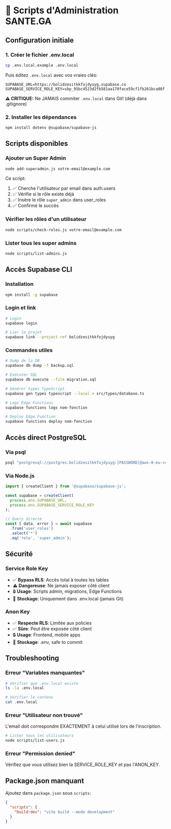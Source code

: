 # 🔐 Scripts d'Administration SANTE.GA

## Configuration initiale

### 1. Créer le fichier .env.local

```bash
cp .env.local.example .env.local
```

Puis éditez `.env.local` avec vos vraies clés:

```env
SUPABASE_URL=https://bolidzesitkkfojdyuyg.supabase.co
SUPABASE_SERVICE_ROLE_KEY=sbp_95bc4523d2fb581aa170face59cf1fb261bca08f
```

**⚠️ CRITIQUE:** Ne JAMAIS commiter `.env.local` dans Git! (déjà dans .gitignore)

### 2. Installer les dépendances

```bash
npm install dotenv @supabase/supabase-js
```

## Scripts disponibles

### Ajouter un Super Admin

```bash
node add-superadmin.js votre-email@example.com
```

Ce script:
1. ✅ Cherche l'utilisateur par email dans auth.users
2. ✅ Vérifie si le rôle existe déjà
3. ✅ Insère le rôle `super_admin` dans user_roles
4. ✅ Confirme le succès

### Vérifier les rôles d'un utilisateur

```bash
node scripts/check-roles.js votre-email@example.com
```

### Lister tous les super admins

```bash
node scripts/list-admins.js
```

## Accès Supabase CLI

### Installation

```bash
npm install -g supabase
```

### Login et link

```bash
# Login
supabase login

# Lier le projet
supabase link --project-ref bolidzesitkkfojdyuyg
```

### Commandes utiles

```bash
# Dump de la DB
supabase db dump -f backup.sql

# Exécuter SQL
supabase db execute --file migration.sql

# Générer types TypeScript
supabase gen types typescript --local > src/types/database.ts

# Logs Edge Functions
supabase functions logs nom-fonction

# Deploy Edge Function
supabase functions deploy nom-fonction
```

## Accès direct PostgreSQL

### Via psql

```bash
psql "postgresql://postgres.bolidzesitkkfojdyuyg:[PASSWORD]@aws-0-eu-central-1.pooler.supabase.com:6543/postgres"
```

### Via Node.js

```javascript
import { createClient } from '@supabase/supabase-js';

const supabase = createClient(
  process.env.SUPABASE_URL,
  process.env.SUPABASE_SERVICE_ROLE_KEY
);

// Query directe
const { data, error } = await supabase
  .from('user_roles')
  .select('*')
  .eq('role', 'super_admin');
```

## Sécurité

### Service Role Key

- ✅ **Bypass RLS**: Accès total à toutes les tables
- ⚠️ **Dangereuse**: Ne jamais exposer côté client
- 🔒 **Usage**: Scripts admin, migrations, Edge Functions
- 📝 **Stockage**: Uniquement dans .env.local (jamais Git)

### Anon Key

- ✅ **Respecte RLS**: Limitée aux policies
- ✅ **Sûre**: Peut être exposée côté client
- 🔒 **Usage**: Frontend, mobile apps
- 📝 **Stockage**: .env, safe to commit

## Troubleshooting

### Erreur "Variables manquantes"

```bash
# Vérifier que .env.local existe
ls -la .env.local

# Vérifier le contenu
cat .env.local
```

### Erreur "Utilisateur non trouvé"

L'email doit correspondre EXACTEMENT à celui utilisé lors de l'inscription.

```bash
# Lister tous les utilisateurs
node scripts/list-users.js
```

### Erreur "Permission denied"

Vérifiez que vous utilisez bien la SERVICE_ROLE_KEY et pas l'ANON_KEY.

## Package.json manquant

Ajoutez dans `package.json` sous `scripts`:

```json
{
  "scripts": {
    "build:dev": "vite build --mode development"
  }
}
```
